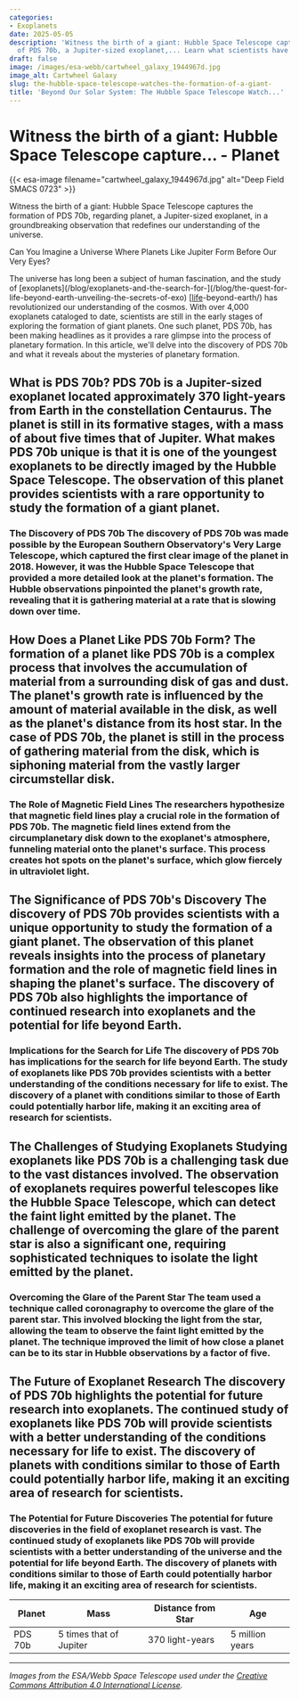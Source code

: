 ```yaml
---
categories:
- Exoplanets
date: 2025-05-05
description: 'Witness the birth of a giant: Hubble Space Telescope captures the formation
  of PDS 70b, a Jupiter-sized exoplanet,... Learn what scientists have uncovered.'
draft: false
image: /images/esa-webb/cartwheel_galaxy_1944967d.jpg
image_alt: Cartwheel Galaxy
slug: the-hubble-space-telescope-watches-the-formation-of-a-giant-
title: 'Beyond Our Solar System: The Hubble Space Telescope Watch...'
---
```


# Witness the birth of a giant: Hubble Space Telescope capture... - Planet
{{< esa-image filename="cartwheel_galaxy_1944967d.jpg" alt="Deep Field SMACS 0723" >}}



Witness the birth of a giant: Hubble Space Telescope captures the formation of PDS 70b, regarding planet, a Jupiter-sized exoplanet, in a groundbreaking observation that redefines our understanding of the universe.

Can You Imagine a Universe Where Planets Like Jupiter Form Before Our Very Eyes?

 The universe has long been a subject of human fascination, and the study of [exoplanets](/blog/exoplanets-and-the-search-for-](/blog/the-quest-for-life-beyond-earth-unveiling-the-secrets-of-exo) [[life](/blog/hubble-space-telescope-detects-possible-water-vapor-on-trapp)-beyond-earth/) has revolutionized our understanding of the cosmos. With over 4,000 exoplanets cataloged to date, scientists are still in the early stages of exploring the formation of giant planets. One such planet, PDS 70b, has been making headlines as it provides a rare glimpse into the process of planetary formation. In this article, we'll delve into the discovery of PDS 70b and what it reveals about the mysteries of planetary formation.

 ## What is PDS 70b? PDS 70b is a Jupiter-sized exoplanet located approximately 370 light-years from Earth in the constellation Centaurus. The planet is still in its formative stages, with a mass of about five times that of Jupiter. What makes PDS 70b unique is that it is one of the youngest exoplanets to be directly imaged by the Hubble Space Telescope. The observation of this planet provides scientists with a rare opportunity to study the formation of a giant planet.

 ### The Discovery of PDS 70b The discovery of PDS 70b was made possible by the European Southern Observatory's Very Large Telescope, which captured the first clear image of the planet in 2018. However, it was the Hubble Space Telescope that provided a more detailed look at the planet's formation. The Hubble observations pinpointed the planet's growth rate, revealing that it is gathering material at a rate that is slowing down over time.

 ## How Does a Planet Like PDS 70b Form? The formation of a planet like PDS 70b is a complex process that involves the accumulation of material from a surrounding disk of gas and dust. The planet's growth rate is influenced by the amount of material available in the disk, as well as the planet's distance from its host star. In the case of PDS 70b, the planet is still in the process of gathering material from the disk, which is siphoning material from the vastly larger circumstellar disk.

 ### The Role of Magnetic Field Lines The researchers hypothesize that magnetic field lines play a crucial role in the formation of PDS 70b. The magnetic field lines extend from the circumplanetary disk down to the exoplanet's atmosphere, funneling material onto the planet's surface. This process creates hot spots on the planet's surface, which glow fiercely in ultraviolet light.

 ## The Significance of PDS 70b's Discovery The discovery of PDS 70b provides scientists with a unique opportunity to study the formation of a giant planet. The observation of this planet reveals insights into the process of planetary formation and the role of magnetic field lines in shaping the planet's surface. The discovery of PDS 70b also highlights the importance of continued research into exoplanets and the potential for life beyond Earth.

 ### Implications for the Search for Life The discovery of PDS 70b has implications for the search for life beyond Earth. The study of exoplanets like PDS 70b provides scientists with a better understanding of the conditions necessary for life to exist. The discovery of a planet with conditions similar to those of Earth could potentially harbor life, making it an exciting area of research for scientists.

 ## The Challenges of Studying Exoplanets Studying exoplanets like PDS 70b is a challenging task due to the vast distances involved. The observation of exoplanets requires powerful telescopes like the Hubble Space Telescope, which can detect the faint light emitted by the planet. The challenge of overcoming the glare of the parent star is also a significant one, requiring sophisticated techniques to isolate the light emitted by the planet.

 ### Overcoming the Glare of the Parent Star The team used a technique called coronagraphy to overcome the glare of the parent star. This involved blocking the light from the star, allowing the team to observe the faint light emitted by the planet. The technique improved the limit of how close a planet can be to its star in Hubble observations by a factor of five.

 ## The Future of Exoplanet Research The discovery of PDS 70b highlights the potential for future research into exoplanets. The continued study of exoplanets like PDS 70b will provide scientists with a better understanding of the conditions necessary for life to exist. The discovery of planets with conditions similar to those of Earth could potentially harbor life, making it an exciting area of research for scientists.

 ### The Potential for Future Discoveries The potential for future discoveries in the field of exoplanet research is vast. The continued study of exoplanets like PDS 70b will provide scientists with a better understanding of the universe and the potential for life beyond Earth. The discovery of planets with conditions similar to those of Earth could potentially harbor life, making it an exciting area of research for scientists.

 | **Planet** | **Mass** | **Distance from Star** | **Age** |
| --- | --- | --- | --- |
| PDS 70b | 5 times that of Jupiter | 370 light-years | 5 million years | The discovery of PDS 70b is a significant one, providing scientists with a rare glimpse into the process of planetary formation. The study of exoplanets like PDS 70b will continue to provide scientists with a better understanding of the universe and the potential for life beyond Earth.

---

*Images from the ESA/Webb Space Telescope used under the [Creative Commons Attribution 4.0 International License](https://creativecommons.org/licenses/by/4.0).*